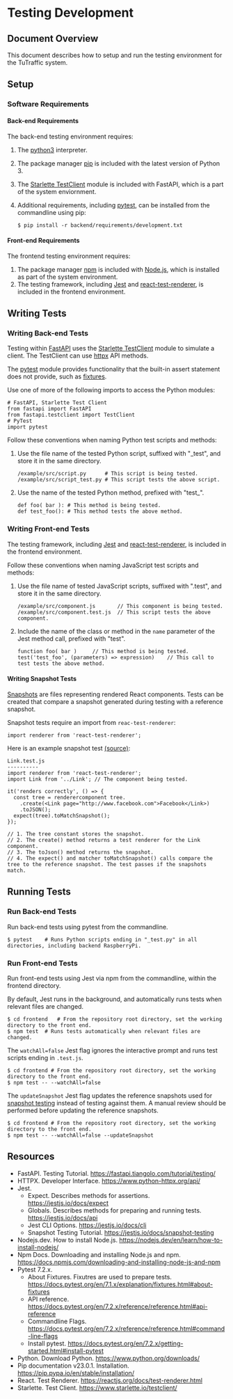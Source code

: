 # Testing Development
## **Document Overview**
This document describes how to setup and run the testing environment for the TuTraffic system.

## **Setup**

### **Software Requirements**

#### **Back-end Requirements**
The back-end testing environment requires:
1. The [python3](https://www.python.org/downloads/) interpreter.
2. The package manager [pip](https://pip.pypa.io/en/stable/installation/) is included with the latest version of Python 3.
3. The [Starlette TestClient](https://www.starlette.io/testclient/) module is included with FastAPI, which is a part of the system enviornment.
4. Additional requirements, including [pytest](https://docs.pytest.org/en/7.2.x/getting-started.html#install-pytest), can be installed from the commandline using pip:

	```$ pip install -r backend/requirements/development.txt```

#### **Front-end Requirements**
The frontend testing environment requires:
1. The package manager [npm](https://docs.npmjs.com/downloading-and-installing-node-js-and-npm) is included with [Node.js](https://nodejs.dev/en/learn/how-to-install-nodejs/), which is installed as part of the system environment.
2. The testing framework, including [Jest](https://jestjs.io/) and [react-test-renderer](https://reactjs.org/docs/test-renderer.html), is included in the frontend environment.


## **Writing Tests**

### **Writing Back-end Tests**

Testing within [FastAPI](https://fastapi.tiangolo.com/tutorial/testing/) uses the [Starlette TestClient](https://www.starlette.io/testclient/) module to simulate a client. The TestClient can use [httpx](https://www.python-httpx.org/api/) API methods.

The [pytest](https://docs.pytest.org/en/7.2.x/reference/reference.html#api-reference) module provides functionality that the built-in assert statement does not provide, such as [fixtures](https://docs.pytest.org/en/7.1.x/explanation/fixtures.html#about-fixtures).

Use one of more of the following imports to access the Python modules:
```
# FastAPI, Starlette Test Client
from fastapi import FastAPI
from fastapi.testclient import TestClient
# PyTest
import pytest
```

Follow these conventions when naming Python test scripts and methods:
1. Use the file name of the tested Python script, suffixed with "_test", and store it in the same directory.
	```
	/example/src/script.py		# This script is being tested.
	/example/src/script_test.py	# This script tests the above script.
	```
2. Use the name of the tested Python method, prefixed with "test_".
	```
	def foo( bar ):	# This method is being tested.
	def test_foo():	# This method tests the above method.
	```

### **Writing Front-end Tests**

The testing framework, including [Jest](https://jestjs.io/api) and [react-test-renderer](https://www.npmjs.com/package/react-test-renderer), is included in the frontend environment.

Follow these conventions when naming JavaScript test scripts and methods:
1. Use the file name of tested JavaScript scripts, suffixed with ".test", and store it in the same directory.
	```
	/example/src/component.js		// This component is being tested.
	/example/src/component.test.js	// This script tests the above component.
	```
2. Include the name of the class or method in the `name` parameter of the Jest method call, prefixed with "test".
	```
	function foo( bar )		// This method is being tested.
	test('test_foo', (parameters) => expression)	// This call to test tests the above method.
	```

#### Writing Snapshot Tests

[Snapshots](https://jestjs.io/docs/snapshot-testing) are files representing rendered React components. Tests can be created that compare a snapshot generated during testing with a reference snapshot.

Snapshot tests require an import from `reac-test-renderer`:
```
import renderer from 'react-test-renderer';
```
Here is an example snapshot test [(source)](https://jestjs.io/docs/snapshot-testing):
```
Link.test.js
----------
import renderer from 'react-test-renderer';
import Link from '../Link';	// The component being tested.

it('renders correctly', () => {
  const tree = renderercomponent tree.
    .create(<Link page="http://www.facebook.com">Facebook</Link>)
    .toJSON();
  expect(tree).toMatchSnapshot();
});

// 1. The tree constant stores the snapshot.
// 2. The create() method returns a test renderer for the Link component.
// 3. The toJson() method returns the snapshot.
// 4. The expect() and matcher toMatchSnapshot() calls compare the tree to the reference snapshot. The test passes if the snapshots match.
```

## **Running Tests**

### **Run Back-end Tests**

Run back-end tests using pytest from the commandline.
```
$ pytest	# Runs Python scripts ending in "_test.py" in all directories, including backend RaspberryPi.
```

### **Run Front-end Tests**

Run front-end tests using Jest via npm from the commandline, within the frontend directory.

By default, Jest runs in the background, and automatically runs tests when relevant files are changed.
```
$ cd frontend	# From the repository root directory, set the working directory to the front end.
$ npm test	# Runs tests automatically when relevant files are changed.
```

The `watchAll=false` Jest flag ignores the interactive prompt and runs test scripts ending in `.test.js`.
```
$ cd frontend # From the repository root directory, set the working directory to the front end.
$ npm test -- --watchAll=false
```

The `updateSnapshot` Jest flag updates the reference snapshots used for [snapshot testing](https://jestjs.io/docs/snapshot-testing) instead of testing against them. A manual review should be performed before updating the reference snapshots.
```
$ cd frontend # From the repository root directory, set the working directory to the front end.
$ npm test -- --watchAll=false --updateSnapshot
```

## Resources
* FastAPI. Testing Tutorial. https://fastapi.tiangolo.com/tutorial/testing/
* HTTPX. Developer Interface. https://www.python-httpx.org/api/
* Jest.
	* Expect. Describes methods for assertions. https://jestjs.io/docs/expect
	* Globals. Describes methods for preparing and running tests. https://jestjs.io/docs/api
	* Jest CLI Options. https://jestjs.io/docs/cli
	* Snapshot Testing Tutorial. https://jestjs.io/docs/snapshot-testing
* Nodejs.dev. How to install Node.js. https://nodejs.dev/en/learn/how-to-install-nodejs/
* Npm Docs. Downloading and installing Node.js and npm. https://docs.npmjs.com/downloading-and-installing-node-js-and-npm
* Pytest 7.2.x.
	* About Fixtures. Fixutres are used to prepare tests. https://docs.pytest.org/en/7.1.x/explanation/fixtures.html#about-fixtures
	* API reference. https://docs.pytest.org/en/7.2.x/reference/reference.html#api-reference
	* Commandline Flags. https://docs.pytest.org/en/7.2.x/reference/reference.html#command-line-flags
	* Install pytest. https://docs.pytest.org/en/7.2.x/getting-started.html#install-pytest
* Python. Download Python. https://www.python.org/downloads/
* Pip documentation v23.0.1. Installation. https://pip.pypa.io/en/stable/installation/
* React. Test Renderer. https://reactjs.org/docs/test-renderer.html
* Starlette. Test Client. https://www.starlette.io/testclient/
